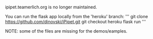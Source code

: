 ipipet.teamerlich.org is no longer maintained.

You can run the flask app locally from the 'heroku' branch:
'''
git clone https://github.com/dinovski/iPipet.git
git checkout heroku
flask run
'''

NOTE: some of the files are missing for the demos/eamples.
